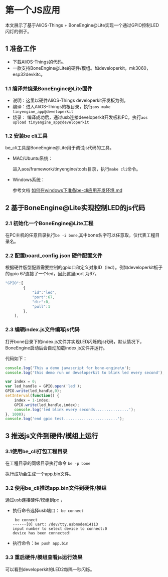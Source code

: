 # 第一个JS应用

本文展示了基于AliOS-Things + BoneEngine@Lite实现一个通过GPIO控制LED闪灯的例子。

## 1 准备工作

* 下载AliOS-Things的代码。
* 一款支持BoneEngine@Lite的硬件/模组。如developerkit，mk3060，esp32devkitc。

### 1.1 编译并烧录BoneEngine@Lite固件

* 说明：这里以硬件AliOS-Things developerkit开发板为例。
* 编译：进入AliOS-Things的根目录，执行`aos make tinyengine_app@developerkit`
* 烧录： 编译成功后，通过usb连接developerkit开发板和PC，执行`aos upload tinyengine_app@developerkit`

### 1.2  安装be cli工具

be\_cli工具是BoneEngine@Lite用于调试js代码的工具。

* MAC/Ubuntu系统：

  进入aos/framework/tinyengine/tools目录，执行`make cli`命令。

* Windows系统：

  参考文档 [如何在windows下准备be-cli应用开发环境.md](https://github.com/librae8226/doc/tree/a18f68206bdb5f166b24658a7ca7ee8f48b12d18/zh-cn/be-cli-for-windows-install.md)

## 2 基于BoneEngine@Lite实现控制LED的js代码

### 2.1 初始化一个BoneEngine@Lite工程

在PC主机的任意目录执行`be -i bone`,其中bone名字可以任意取，仅代表工程目录名。

### 2.2 配置board\_config.json 硬件配置文件

根据硬件版型配置需要控制的gpio口和定义对象ID（led）。例如developerkit板子的gpio 67连接了一个led，因此这里port 为67。

```javascript
"GPIO":[
        {
            "id":"led",
            "port":67,
            "dir":0,
            "pull":1
        },
    ],
```

### 2.3 编辑index.js文件编写js代码

打开bone目录下的index.js文件并实现LED闪烁的js代码，默认情况下，BoneEngine启动后会自动加载index.js文件并运行。

代码如下：

```javascript
console.log('This a demo javascript for bone-engine\n');
console.log('this demo run on developerkit to blink led every second');

var index = 0;
var led_handle = GPIO.open('led');
GPIO.write(led_handle,0);
setInterval(function() {
    index = 1-index;
    GPIO.write(led_handle,index);
    console.log('led blink every seconds...............');
}, 1000);
console.log('end gpio test........................');
```

## 3 推送js文件到硬件/模组上运行

### 3.1使用be\_cli打包工程目录

在工程目录的同级目录执行命令 `be -p bone`

执行成功会生成一个app.bin文件。

### 3.2 使用be\_cli推送app.bin文件到硬件/模组

通过usb连接硬件/模组到pc ，

* 执行命令选择usb端口： `be connect`

  ```text
   be connect
  ------[0] uart: /dev/tty.usbmodem14113
  input number to select device to connect:0
  device has been connected!
  ```

* 执行命令：`be push app.bin`

### 3.3 重启硬件/模组查看js运行效果

可以看到developerkit的LED2每隔一秒闪烁。

